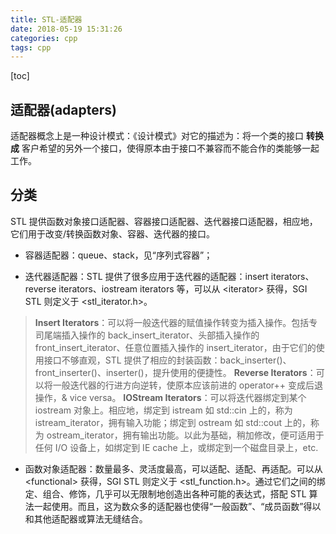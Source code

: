 ```yaml
---
title: STL-适配器
date: 2018-05-19 15:31:26
categories: cpp
tags: cpp
---
```

[toc]
## 适配器(adapters)
适配器概念上是一种设计模式：《设计模式》对它的描述为：将一个类的接口 **转换成** 客户希望的另外一个接口，使得原本由于接口不兼容而不能合作的类能够一起工作。

## 分类
STL 提供函数对象接口适配器、容器接口适配器、迭代器接口适配器，相应地，它们用于改变/转换函数对象、容器、迭代器的接口。
* 容器适配器：queue、stack，见“序列式容器”；

* 迭代器适配器：STL 提供了很多应用于迭代器的适配器：insert iterators、reverse iterators、iostream iterators 等，可以从 <iterator\> 获得，SGI STL 则定义于 <stl_iterator.h\>。
> **Insert Iterators**：可以将一般迭代器的赋值操作转变为插入操作。包括专司尾端插入操作的 back_insert_iterator、头部插入操作的 front_insert_iterator、任意位置插入操作的 insert_iterator，由于它们的使用接口不够直观，STL 提供了相应的封装函数：back_inserter()、front_inserter()、inserter()，提升使用的便捷性。
> **Reverse Iterators**：可以将一般迭代器的行进方向逆转，使原本应该前进的 operator++ 变成后退操作，& vice versa。
> **IOStream Iterators**：可以将迭代器绑定到某个 iostream 对象上。相应地，绑定到 istream 如 std::cin 上的，称为 istream_iterator，拥有输入功能；绑定到 ostream 如 std::cout 上的，称为 ostream_iterator，拥有输出功能。以此为基础，稍加修改，便可适用于任何 I/O 设备上，如绑定到 IE cache 上，或绑定到一个磁盘目录上，etc.

* 函数对象适配器：数量最多、灵活度最高，可以适配、适配、再适配。可以从 <functional\> 获得，SGI STL 则定义于 <stl_function.h\>。通过它们之间的绑定、组合、修饰，几乎可以无限制地创造出各种可能的表达式，搭配 STL 算法一起使用。而且，这为数众多的适配器也使得“一般函数”、“成员函数”得以和其他适配器或算法无缝结合。